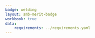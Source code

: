 ```yaml
---
badge: welding
layout: smb-merit-badge
workbook: true
data:
    requirements: ../requirements.yaml
---
```

